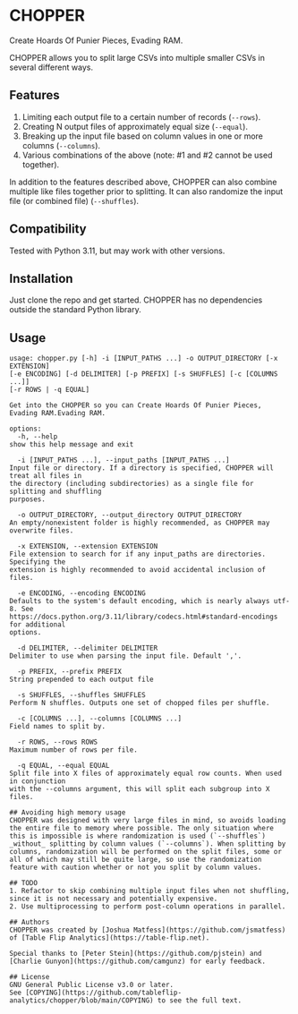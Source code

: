# CHOPPER
Create Hoards Of Punier Pieces, Evading RAM.

CHOPPER allows you to split large CSVs into multiple smaller CSVs in several different ways.

## Features
1. Limiting each output file to a certain number of records (`--rows`).
2. Creating N output files of approximately equal size (`--equal`).
3. Breaking up the input file based on column values in one or more columns (`--columns`).
4. Various combinations of the above (note: #1 and #2 cannot be used together).

In addition to the features described above, CHOPPER can also combine multiple like files together prior to splitting. It can also randomize the input file (or combined file) (`--shuffles`).

## Compatibility
Tested with Python 3.11, but may work with other versions.

## Installation
Just clone the repo and get started. CHOPPER has no dependencies outside the standard Python library.

## Usage

```
usage: chopper.py [-h] -i [INPUT_PATHS ...] -o OUTPUT_DIRECTORY [-x EXTENSION]
[-e ENCODING] [-d DELIMITER] [-p PREFIX] [-s SHUFFLES] [-c [COLUMNS ...]]
[-r ROWS | -q EQUAL]

Get into the CHOPPER so you can Create Hoards Of Punier Pieces, Evading RAM.Evading RAM.

options:
  -h, --help
show this help message and exit

  -i [INPUT_PATHS ...], --input_paths [INPUT_PATHS ...]
Input file or directory. If a directory is specified, CHOPPER will treat all files in
the directory (including subdirectories) as a single file for splitting and shuffling
purposes.

  -o OUTPUT_DIRECTORY, --output_directory OUTPUT_DIRECTORY
An empty/nonexistent folder is highly recommended, as CHOPPER may overwrite files.

  -x EXTENSION, --extension EXTENSION
File extension to search for if any input_paths are directories. Specifying the
extension is highly recommended to avoid accidental inclusion of files.

  -e ENCODING, --encoding ENCODING
Defaults to the system's default encoding, which is nearly always utf-8. See
https://docs.python.org/3.11/library/codecs.html#standard-encodings for additional
options.

  -d DELIMITER, --delimiter DELIMITER
Delimiter to use when parsing the input file. Default ','.

  -p PREFIX, --prefix PREFIX
String prepended to each output file

  -s SHUFFLES, --shuffles SHUFFLES
Perform N shuffles. Outputs one set of chopped files per shuffle.

  -c [COLUMNS ...], --columns [COLUMNS ...]
Field names to split by.

  -r ROWS, --rows ROWS
Maximum number of rows per file.

  -q EQUAL, --equal EQUAL
Split file into X files of approximately equal row counts. When used in conjunction
with the --columns argument, this will split each subgroup into X files.

## Avoiding high memory usage
CHOPPER was designed with very large files in mind, so avoids loading the entire file to memory where possible. The only situation where this is impossible is where randomization is used (`--shuffles`) _without_ splitting by column values (`--columns`). When splitting by columns, randomization will be performed on the split files, some or all of which may still be quite large, so use the randomization feature with caution whether or not you split by column values.

## TODO
1. Refactor to skip combining multiple input files when not shuffling, since it is not necessary and potentially expensive.
2. Use multiprocessing to perform post-column operations in parallel.

## Authors
CHOPPER was created by [Joshua Matfess](https://github.com/jsmatfess) of [Table Flip Analytics](https://table-flip.net).

Special thanks to [Peter Stein](https://github.com/pjstein) and [Charlie Gunyon](https://github.com/camgunz) for early feedback.

## License
GNU General Public License v3.0 or later.
See [COPYING](https://github.com/tableflip-analytics/chopper/blob/main/COPYING) to see the full text.